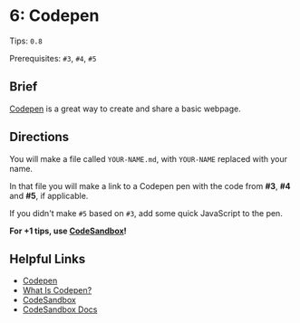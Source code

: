 # 6: Codepen

Tips: `0.8`

Prerequisites: `#3`, `#4`, `#5`

## Brief

[Codepen](https://codepen.io/) is a great way to create and share a basic webpage.

## Directions

You will make a file called `YOUR-NAME.md`, with `YOUR-NAME` replaced with your name.

In that file you will make a link to a Codepen pen with the code from **#3**, **#4** and **#5**, if applicable.

If you didn't make `#5` based on `#3`, add some quick JavaScript to the pen.

**For +1 tips, use [CodeSandbox](https://codesandbox.io/)!**

## Helpful Links

- [Codepen](https://codepen.io/)
- [What Is Codepen?](https://youtu.be/qlodxDv5yqc)
- [CodeSandbox](https://codesandbox.io/)
- [CodeSandbox Docs](https://codesandbox.io/docs/)
